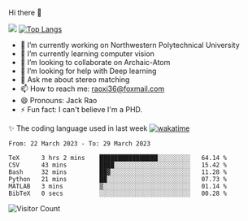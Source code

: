 Hi there 👋

![](https://github-readme-stats.vercel.app/api?username=Raohaocheng)
[![Top Langs](https://github-readme-stats.vercel.app/api/top-langs/?username=Raohaocheng&layout=compact)](https://github.com/anuraghazra/github-readme-stats)

- 🔭 I’m currently working on Northwestern Polytechnical University
- 🌱 I’m currently learning computer vision
- 👯 I’m looking to collaborate on Archaic-Atom
- 🤔 I’m looking for help with Deep learning
- 💬 Ask me about stereo matching
- 📫 How to reach me: raoxi36@foxmail.com
- 😄 Pronouns: Jack Rao
- ⚡ Fun fact: I can't believe I'm a PHD.

✨ The coding language used in last week [![wakatime](https://wakatime.com/badge/user/51ec5ec7-4742-4243-9eea-732ade32c0b7.svg)](https://wakatime.com/@51ec5ec7-4742-4243-9eea-732ade32c0b7)
<!--START_SECTION:waka-->

```text
From: 22 March 2023 - To: 29 March 2023

TeX      3 hrs 2 mins    ████████████████░░░░░░░░░   64.14 %
CSV      43 mins         ████░░░░░░░░░░░░░░░░░░░░░   15.42 %
Bash     32 mins         ██▓░░░░░░░░░░░░░░░░░░░░░░   11.28 %
Python   21 mins         ██░░░░░░░░░░░░░░░░░░░░░░░   07.73 %
MATLAB   3 mins          ▒░░░░░░░░░░░░░░░░░░░░░░░░   01.14 %
BibTeX   0 secs          ░░░░░░░░░░░░░░░░░░░░░░░░░   00.28 %
```

<!--END_SECTION:waka-->

![Visitor Count](https://profile-counter.glitch.me/Raohaocheng/count.svg)
